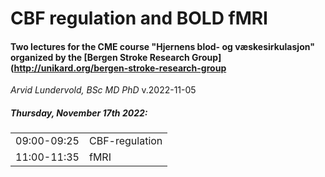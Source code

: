 # CBF regulation and BOLD fMRI

#### Two lectures for the CME course "Hjernens blod- og væskesirkulasjon" organized by the [Bergen Stroke Research Group](http://unikard.org/bergen-stroke-research-group<br>

_Arvid Lundervold, BSc MD PhD_  v.2022-11-05<br>



##### Thursday, November 17th 2022:

|             |                |
| ----------- | :------------- |
| 09:00-09:25 | CBF-regulation |
| 11:00-11:35 | fMRI           |
